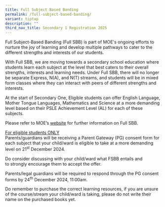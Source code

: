 ```yaml
---
title: Full Subject Based Banding
permalink: /full-subject-based-banding/
variant: tiptap
description: ""
third_nav_title: Secondary 1 Registration 2025
---
```

<p>Full Subject-Based Banding (Full SBB) is part of MOE's ongoing efforts
to nurture the joy of learning and develop multiple pathways to cater to
the different strengths and interests of our students.</p>
<p>With Full SBB, we are moving towards a secondary school education where
students learn each subject at the level that best caters to their overall
strengths, interests and learning needs. Under Full SBB, there will no
longer be separate Express, N(A), and N(T) streams, and students will be
in mixed form classes where they can interact with peers of different strengths
and interests.</p>
<p>At the start of Secondary One, Eligible students can offer&nbsp;English
Language, Mother Tongue Languages, Mathematics and Science&nbsp;at a more
demanding level based on their PSLE Achievement Level (AL) for each of
these subjects.</p>
<p>Please refer to MOE’s <a href="https://www.moe.gov.sg/microsites/psle-fsbb/full-subject-based-banding/main.html" rel="noopener noreferrer nofollow" target="_blank">website</a> for
further information on Full SBB.</p>
<p><u>For eligible students ONLY</u>
<br>Parents/guardians will be receiving a&nbsp;Parent Gateway (PG) consent
form&nbsp;for each subject&nbsp;that your child/ward is eligible to take
at a more demanding level on&nbsp;21<sup>st</sup> December 2024.&nbsp;</p>
<p>Do&nbsp;consider discussing with your&nbsp;child/ward&nbsp;what FSBB entails
and to&nbsp;strongly encourage them to accept the offer.&nbsp;</p>
<p>Parents/legal guardians will be required to respond through the PG consent
forms by&nbsp;24<sup>th</sup> December 2024, 11:00am.</p>
<p>Do remember to purchase the correct learning resources, if you are unsure
of the course/stream your child/ward is taking, please do not write their
name on the purchased books yet.</p>